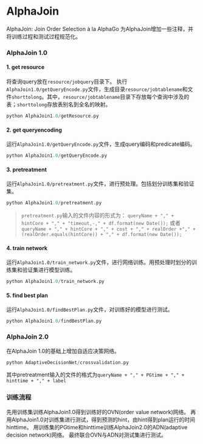 # AlphaJoin
AlphaJoin: Join Order Selection à la AlphaGo
为AlphaJoin增加一些注释，并将训练过程和测试过程规范化。

### AlphaJoin 1.0 
#### 1. get resource
将查询query放在```resource/jobquery```目录下。
执行```AlphaJoin1.0/getQueryEncode.py```文件，生成目录```resource/jobtablename```和文件```shorttolong```。其中，```resource/jobtablename```目录下存放每个查询中涉及的表；```shorttolong```存放表别名到全名的映射。
``` python
python AlphaJoin1.0/getResource.py
```

#### 2. get queryencoding
运行```AlphaJoin1.0/getQueryEncode.py```文件，生成query编码和predicate编码。
``` python 
python AlphaJoin1.0/getQueryEncode.py
```

#### 3. pretreatment
运行```AlphaJoin1.0/pretreatment.py```文件，进行预处理。包括划分训练集和验证集。
``` python
python AlphaJoin1.0/pretreatment.py
```
> ```pretreatment.py```输入的文件内容的形式为： ```queryName + "," + hintCore + "," + "timeout,-," + df.format(new Date());``` 或者 ```queryName + "," + hintCore + "," + cost + "," + realOrder +"," + (realOrder.equals(hintCore)) + "," + df.format(new Date());```

#### 4. train network
运行```AlphaJoin1.0/train_network.py```文件，进行网络训练。用预处理时划分的训练集和验证集进行模型训练。
``` python
python AlphaJoin1.0/train_network.py
```

#### 5. find best plan 
运行```AlphaJoin1.0/findBestPlan.py```文件，对训练好的模型进行测试。
``` python
python AlphaJoin1.0/findBestPlan.py
```

### AlphaJoin 2.0

在AlphaJoin 1.0的基础上增加自适应决策网络。
``` python 
python AdaptiveDecisionNet/crossvalidation.py
```
其中pretreatment输入的文件的格式为``` queryName + "," + PGtime + "," + hinttime + "," + label ```

### 训练流程
先用训练集训练AlphaJoin1.0得到训练好的OVN(order value network)网络。
再用AlphaJoin1.0对训练集进行测试，得到预测的hint，由hint得到plan运行的时间hinttime。
用训练集的PGtime和hinttime训练AlphaJoin2.0的ADN(adaptive decision network)网络。
最终联合OVN与ADN对测试集进行测试。
